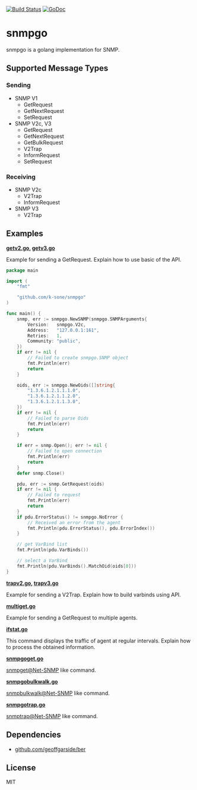 [![Build Status](https://travis-ci.org/k-sone/snmpgo.svg?branch=master)](https://travis-ci.org/k-sone/snmpgo)
[![GoDoc](https://godoc.org/github.com/k-sone/snmpgo?status.svg)](http://godoc.org/github.com/k-sone/snmpgo)

snmpgo
======

snmpgo is a golang implementation for SNMP.

Supported Message Types
-----------------------

### Sending

* SNMP V1
    - GetRequest
    - GetNextRequest
    - SetRequest
* SNMP V2c, V3
    - GetRequest
    - GetNextRequest
    - GetBulkRequest
    - V2Trap
    - InformRequest
    - SetRequest

### Receiving

* SNMP V2c
    - V2Trap
    - InformRequest
* SNMP V3
    - V2Trap

Examples
--------

**[getv2.go](examples/getv2.go), [getv3.go](examples/getv3.go)**

Example for sending a GetRequest.
Explain how to use basic of the API.

```go
package main

import (
    "fmt"

    "github.com/k-sone/snmpgo"
)

func main() {
    snmp, err := snmpgo.NewSNMP(snmpgo.SNMPArguments{
        Version:   snmpgo.V2c,
        Address:   "127.0.0.1:161",
        Retries:   1,
        Community: "public",
    })
    if err != nil {
        // Failed to create snmpgo.SNMP object
        fmt.Println(err)
        return
    }

    oids, err := snmpgo.NewOids([]string{
        "1.3.6.1.2.1.1.1.0",
        "1.3.6.1.2.1.1.2.0",
        "1.3.6.1.2.1.1.3.0",
    })
    if err != nil {
        // Failed to parse Oids
        fmt.Println(err)
        return
    }

    if err = snmp.Open(); err != nil {
        // Failed to open connection
        fmt.Println(err)
        return
    }
    defer snmp.Close()

    pdu, err := snmp.GetRequest(oids)
    if err != nil {
        // Failed to request
        fmt.Println(err)
        return
    }
    if pdu.ErrorStatus() != snmpgo.NoError {
        // Received an error from the agent
        fmt.Println(pdu.ErrorStatus(), pdu.ErrorIndex())
    }

    // get VarBind list
    fmt.Println(pdu.VarBinds())

    // select a VarBind
    fmt.Println(pdu.VarBinds().MatchOid(oids[0]))
}
```

**[trapv2.go](examples/trapv2.go), [trapv3.go](examples/trapv3.go)**

Example for sending a V2Trap.
Explain how to build varbinds using API.

**[multiget.go](examples/multiget.go)**

Example for sending a GetRequest to multiple agents.

**[ifstat.go](examples/ifstat.go)**

This command displays the traffic of agent at regular intervals.
Explain how to process the obtained information.

**[snmpgoget.go](examples/snmpgoget.go)**

[snmpget@Net-SNMP](http://www.net-snmp.org/docs/man/snmpget.html) like command.

**[snmpgobulkwalk.go](examples/snmpgobulkwalk.go)**

[snmpbulkwalk@Net-SNMP](http://www.net-snmp.org/docs/man/snmpbulkwalk.html) like command.

**[snmpgotrap.go](examples/snmpgotrap.go)**

[snmptrap@Net-SNMP](http://www.net-snmp.org/docs/man/snmptrap.html) like command.

Dependencies
------------

- [github.com/geoffgarside/ber](https://github.com/geoffgarside/ber)

License
-------

MIT
